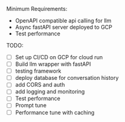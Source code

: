 Minimum Requirements:
- OpenAPI compatible api calling for llm
- Async fastAPI server deployed to GCP
- Test performance

TODO:
- [ ] Set up CI/CD on GCP for cloud run
- [ ] Build llm wrapper with fastAPI
- [ ] testing framework
- [ ] deploy database for conversation history
- [ ] add CORS and auth
- [ ] add logging and monitoring
- [ ] Test performance
- [ ] Prompt tune
- [ ] Performance tune with caching
